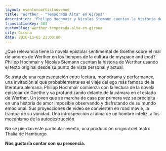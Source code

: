 ```yaml
---
layout: eventonoartistnovenue
title: 'Werther - "Temporada Alta" en Girona'
description: 'Philipp Hochmair y Nicolas Stemann cuentan la historia de Werther usando el texto original desde su punto de vista personal y actual.'
translationKey: 483
customSlug: werther-temporada-alta-en-girona
city: Girona
date: 2016-11-05 21:00:00
---
```





¿Qué relevancia tiene la novela epistolar sentimental de Goethe sobre el mal de amores de Werther en los tiempos de la cultura de myspace and ipod? Philipp Hochmair y Nicolas Stemann cuentan la historia de Werther usando el texto original desde su punto de vista personal y actual.

Se trata de una representación entre lectura, monodrama y performance, una invitación al que probablemente es el viaje del ego más famoso de la literatura alemana. Philipp Hochmair comienza con la lectura de la novela epistolar de Goethe y va profundizando delante de la cámara en el estado de Werther. Un joven que se marcha de casa por primera vez se precipita en una historia de amor imposible observando y disfrutando de su mundo emocional. Sus proyecciones de video se convierten en road movie, la trampa de su vanidad. Una introspección al alma de un hombre infeliz, a los mecanismo de la autodestrucción.

No se pierdan este particular evento, una producción original del teatro Thalia de Hamburgo. 

<strong>Nos gustaría contar con su presencia. </strong>
